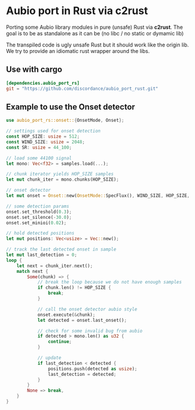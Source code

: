 # Aubio port in Rust via c2rust

Porting some Aubio library modules in pure (unsafe) Rust via __c2rust__.
The goal is to be as standalone as it can be (no libc / no static or dymamic lib)

The transpiled code is ugly unsafe Rust but it should work like the origin lib.
We try to provide an idiomatic rust wrapper around the libs.

## Use with cargo

```toml
[dependencies.aubio_port_rs]
git = "https://github.com/discordance/aubio_port_rust.git"
```

## Example to use the Onset detector

```rust
use aubio_port_rs::onset::{OnsetMode, Onset};

// settings used for onset detection
const HOP_SIZE: usize = 512;
const WIND_SIZE: usize = 2048;
const SR: usize = 44_100;

// load some 44100 signal
let mono: Vec<f32> = samples.load(...);

// chunk iterator yields HOP_SIZE samples      
let mut chunk_iter = mono.chunks(HOP_SIZE);

// onset detector
let mut onset = Onset::new(OnsetMode::SpecFlux(), WIND_SIZE, HOP_SIZE, SR).expect("Onset::new");

// some detection params
onset.set_threshold(0.3);
onset.set_silence(-30.0);
onset.set_minioi(0.02);

// hold detected positions
let mut positions: Vec<usize> = Vec::new();

// track the last detected onset in sample
let mut last_detection = 0;
loop {
    let next = chunk_iter.next();
    match next {
        Some(chunk) => {
            // break the loop because we do not have enough samples
            if chunk.len() != HOP_SIZE {
                break;
            }

            // call the onset detector aubio style
            onset.execute(&chunk);
            let detected = onset.last_onset();

            // check for some invalid bug from aubio
            if detected > mono.len() as u32 {
                continue;
            }

            // update
            if last_detection < detected {
                positions.push(detected as usize);
                last_detection = detected;
            }
        }
        None => break,
    }
}
```




